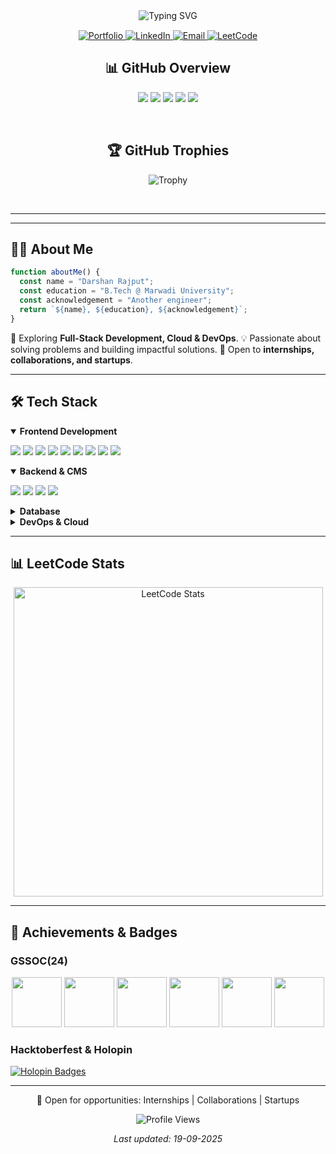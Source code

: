 <div align="center">
  <img src="https://readme-typing-svg.herokuapp.com/?color=0e6efd&center=true&vCenter=true&width=480&lines=Hi+there%2C+I'm+Darshan+Rajput;Full-Stack+Developer;Always+Learning+🚀+Always+Building" alt="Typing SVG" />

  <div style="margin-top: 15px;">
    <a href="https://bento.me/darshan3690" target="_blank">
      <img src="https://img.shields.io/badge/Portfolio-0e6efd?style=for-the-badge&logo=firefox&logoColor=white" alt="Portfolio" />
    </a>
    <a href="https://www.linkedin.com/in/darshan-rajput-4b0b23288/" target="_blank">
      <img src="https://img.shields.io/badge/LinkedIn-0e6efd?style=for-the-badge&logo=linkedin&logoColor=white" alt="LinkedIn" />
    </a>
    <a href="mailto:darshan.rajput369@gmail.com">
      <img src="https://img.shields.io/badge/Email-0e6efd?style=for-the-badge&logo=gmail&logoColor=white" alt="Email" />
    </a>
    <a href="https://leetcode.com/Doremon3690/">
      <img src="https://img.shields.io/badge/LeetCode-85%2B-0e6efd?style=for-the-badge&logo=leetcode&logoColor=white" alt="LeetCode" />
    </a>
  </div>
</div>


<!-- Stats -->
<div align="center">
  
## 📊 GitHub Overview
<!--
![](https://github-readme-stats.vercel.app/api?username=Darshan3690&theme=aura&hide_border=false&include_all_commits=false&count_private=false)<br/>
![](https://nirzak-streak-stats.vercel.app/?user=Darshan3690&theme=aura&hide_border=false)
![](https://github-readme-stats.vercel.app/api/top-langs/?username=Darshan3690&theme=aura&hide_border=false&size="50%"&include_all_commits=false&count_private=false&layout=compact)
![](http://github-profile-summary-cards.vercel.app/api/cards/profile-details?username=Darshan3690&theme=dark&hide_border=false")
-->
![](http://github-profile-summary-cards.vercel.app/api/cards/profile-details?username=Darshan3690&theme=aura)
![](http://github-profile-summary-cards.vercel.app/api/cards/repos-per-language?username=Darshan3690&theme=aura)
![](http://github-profile-summary-cards.vercel.app/api/cards/most-commit-language?username=Darshan3690&theme=aura)
![](http://github-profile-summary-cards.vercel.app/api/cards/stats?username=Darshan3690&theme=aura)
![](http://github-profile-summary-cards.vercel.app/api/cards/productive-time?username=Darshan3690&theme=aura&utcOffset=8)
</div> <br/>

<div align="center">
  
## 🏆 GitHub Trophies
![Trophy](https://github-profile-trophy.vercel.app/?username=Darshan3690&theme=darkhub)
</p>

</div>
<br>

---



---

## 👨‍💻 About Me

```javascript
function aboutMe() {
  const name = "Darshan Rajput";
  const education = "B.Tech @ Marwadi University";
  const acknowledgement = "Another engineer";
  return `${name}, ${education}, ${acknowledgement}`;
}
```

🌱 Exploring **Full-Stack Development, Cloud & DevOps**.
💡 Passionate about solving problems and building impactful solutions.
🤝 Open to **internships, collaborations, and startups**.

---

## 🛠️ Tech Stack

<details open>
<summary><b>Frontend Development</b></summary>

<p>
  <img src="https://img.shields.io/badge/React-0e6efd?style=for-the-badge&logo=react&logoColor=white" />
  <img src="https://img.shields.io/badge/Next.js-0e6efd?style=for-the-badge&logo=next.js&logoColor=white" />
  <img src="https://img.shields.io/badge/TypeScript-0e6efd?style=for-the-badge&logo=typescript&logoColor=white" />
  <img src="https://img.shields.io/badge/JavaScript-0e6efd?style=for-the-badge&logo=javascript&logoColor=white" />
  <img src="https://img.shields.io/badge/Tailwind_CSS-0e6efd?style=for-the-badge&logo=tailwind-css&logoColor=white" />
  <img src="https://img.shields.io/badge/HTML5-0e6efd?style=for-the-badge&logo=html5&logoColor=white" />
  <img src="https://img.shields.io/badge/CSS3-0e6efd?style=for-the-badge&logo=css3&logoColor=white" />
  <img src="https://img.shields.io/badge/Bootstrap-0e6efd?style=for-the-badge&logo=bootstrap&logoColor=white" />
  <img src="https://img.shields.io/badge/GraphQL-0e6efd?style=for-the-badge&logo=graphql&logoColor=white" />
</p>
</details>

<details open>
<summary><b>Backend & CMS</b></summary>

<p>
  <img src="https://img.shields.io/badge/Node.js-0e6efd?style=for-the-badge&logo=node.js&logoColor=white" />
  <img src="https://img.shields.io/badge/Express-0e6efd?style=for-the-badge&logo=express&logoColor=white" />
  <img src="https://img.shields.io/badge/Prisma-0e6efd?style=for-the-badge&logo=prisma&logoColor=white" />
  <img src="https://img.shields.io/badge/Python-0e6efd?style=for-the-badge&logo=python&logoColor=white" />
</p>
</details>

<details>
<summary><b>Database</b></summary>

<p>
  <img src="https://img.shields.io/badge/PostgreSQL-0e6efd?style=for-the-badge&logo=postgresql&logoColor=white" />
  <img src="https://img.shields.io/badge/MongoDB-0e6efd?style=for-the-badge&logo=mongodb&logoColor=white" />
  <img src="https://img.shields.io/badge/Firebase-0e6efd?style=for-the-badge&logo=firebase&logoColor=white" />
</p>
</details>

<details>
<summary><b>DevOps & Cloud</b></summary>

<p>
  <img src="https://img.shields.io/badge/AWS-0e6efd?style=for-the-badge&logo=amazon-aws&logoColor=white" />
  <img src="https://img.shields.io/badge/GitHub_Actions-0e6efd?style=for-the-badge&logo=github-actions&logoColor=white" />
  <img src="https://img.shields.io/badge/Vercel-0e6efd?style=for-the-badge&logo=vercel&logoColor=white" />
</p>
</details>

---

## 📊 LeetCode Stats

<div align="center">
  <a href="https://leetcode.com/Doremon3690/" target="_blank">
    <img alt="LeetCode Stats" src="https://leetcard.jacoblin.cool/Doremon3690?theme=tokyonight&font=Nunito&ext=heatmap" width="495" />
  </a>
</div>

---

## 🏅 Achievements & Badges

### GSSOC(24)

<div align='center'>
  <img src="https://raw.githubusercontent.com/GSSoC24/Postman-Challenge/main/docs/assets/Postman%20White.png" width="80px" />
  <img src="https://raw.githubusercontent.com/GSSoC24/Postman-Challenge/main/docs/assets/1.png" width="80px" />
  <img src="https://raw.githubusercontent.com/GSSoC24/Postman-Challenge/main/docs/assets/2.png" width="80px" />
  <img src="https://raw.githubusercontent.com/GSSoC24/Postman-Challenge/main/docs/assets/3.png" width="80px" />
  <img src="https://raw.githubusercontent.com/GSSoC24/Postman-Challenge/main/docs/assets/4.png" width="80px" />
  <img src="https://raw.githubusercontent.com/GSSoC24/Postman-Challenge/main/docs/assets/5.png" width="80px" />
</div>

### Hacktoberfest & Holopin

[![Holopin Badges](https://holopin.me/darshan3690)](https://holopin.io/@darshan3690)

---

<div align="center">
  <p>💼 Open for opportunities: Internships | Collaborations | Startups</p>
  <img src="https://komarev.com/ghpvc/?username=Darshan3690&style=for-the-badge&color=0e6efd" alt="Profile Views" />
  <p><i>Last updated: 19-09-2025</i></p>
</div>

